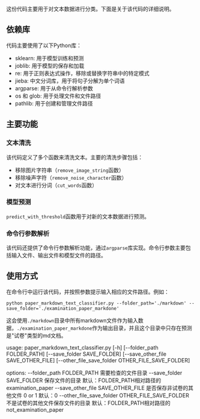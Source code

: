 这份代码主要用于对文本数据进行分类。下面是关于该代码的详细说明。

## 依赖库

代码主要使用了以下Python库：

- sklearn: 用于模型训练和预测
- joblib: 用于模型的保存和加载
- re: 用于正则表达式操作，移除或替换字符串中的特定模式
- jieba: 中文分词库，用于将句子分解为单个词语
- argparse: 用于从命令行解析参数
- os 和 glob: 用于处理文件和文件路径
- pathlib: 用于创建和管理文件路径

## 主要功能

### 文本清洗

该代码定义了多个函数来清洗文本。主要的清洗步骤包括：

- 移除图片字符串（`remove_image_string`函数）
- 移除噪声字符（`remove_noise_character`函数）
- 对文本进行分词（`cut_words`函数）

### 模型预测

`predict_with_threshold`函数用于对新的文本数据进行预测。


### 命令行参数解析

该代码还提供了命令行参数解析功能，通过`argparse`库实现。命令行参数主要包括输入文件、输出文件和模型文件的路径。

## 使用方式

在命令行中运行该代码，并按照参数提示输入相应的文件路径。例如：

```
python paper_markdown_text_classifier.py --folder_path='./markdown' --save_folder='./examination_paper_markdone'
```

这会使用`./markdown`目录中所有markdown文件作为输入数据，`./examination_paper_markdone`作为输出目录，并且这个目录中只存在预测是"试卷"类型的md文档。


usage: paper_markdown_text_classifier.py [-h] [--folder_path FOLDER_PATH] [--save_folder SAVE_FOLDER] [--save_other_file SAVE_OTHER_FILE]
                                         [--other_file_save_folder OTHER_FILE_SAVE_FOLDER]

options:
  --folder_path FOLDER_PATH
                        需要检查的文件目录
  --save_folder SAVE_FOLDER
                        保存文件的目录
                        默认：FOLDER_PATH相对路径的examination_paper
  --save_other_file SAVE_OTHER_FILE
                        是否保存非试卷的其他文件 0 or 1
                        默认：0
  --other_file_save_folder OTHER_FILE_SAVE_FOLDER
                        不是试卷的其他文件保存文件的目录
                        默认：FOLDER_PATH相对路径的not_examination_paper